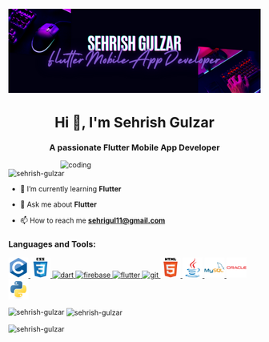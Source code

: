 ![logo](https://github.com/Sehrish-Gulzar/Sehrish-Gulzar/blob/main/Sehrish%20gulzar.png)
<h1 align="center">Hi 👋, I'm Sehrish Gulzar</h1>
<h3 align="center">A passionate Flutter Mobile App Developer</h3>

<img align="right" alt="coding" width="400" src="https://cdn.dribbble.com/users/2344801/screenshots/4774578/media/1173d79be1db489e65970b44f43f44cb.gif">

<p align="left"> <img src="https://komarev.com/ghpvc/?username=sehrish-gulzar&label=Profile%20views&color=0e75b6&style=flat" alt="sehrish-gulzar" /> </p>

- 🌱 I’m currently learning **Flutter**

- 💬 Ask me about **Flutter**

- 📫 How to reach me **sehrigul11@gmail.com**

<h3 align="left">Languages and Tools:</h3>
<p align="left"> <a href="https://www.cprogramming.com/" target="_blank" rel="noreferrer"> <img src="https://raw.githubusercontent.com/devicons/devicon/master/icons/c/c-original.svg" alt="c" width="40" height="40"/> </a> <a href="https://www.w3schools.com/css/" target="_blank" rel="noreferrer"> <img src="https://raw.githubusercontent.com/devicons/devicon/master/icons/css3/css3-original-wordmark.svg" alt="css3" width="40" height="40"/> </a> <a href="https://dart.dev" target="_blank" rel="noreferrer"> <img src="https://www.vectorlogo.zone/logos/dartlang/dartlang-icon.svg" alt="dart" width="40" height="40"/> </a> <a href="https://firebase.google.com/" target="_blank" rel="noreferrer"> <img src="https://www.vectorlogo.zone/logos/firebase/firebase-icon.svg" alt="firebase" width="40" height="40"/> </a> <a href="https://flutter.dev" target="_blank" rel="noreferrer"> <img src="https://www.vectorlogo.zone/logos/flutterio/flutterio-icon.svg" alt="flutter" width="40" height="40"/> </a> <a href="https://git-scm.com/" target="_blank" rel="noreferrer"> <img src="https://www.vectorlogo.zone/logos/git-scm/git-scm-icon.svg" alt="git" width="40" height="40"/> </a> <a href="https://www.w3.org/html/" target="_blank" rel="noreferrer"> <img src="https://raw.githubusercontent.com/devicons/devicon/master/icons/html5/html5-original-wordmark.svg" alt="html5" width="40" height="40"/> </a> <a href="https://www.java.com" target="_blank" rel="noreferrer"> <img src="https://raw.githubusercontent.com/devicons/devicon/master/icons/java/java-original.svg" alt="java" width="40" height="40"/> </a> <a href="https://www.mysql.com/" target="_blank" rel="noreferrer"> <img src="https://raw.githubusercontent.com/devicons/devicon/master/icons/mysql/mysql-original-wordmark.svg" alt="mysql" width="40" height="40"/> </a> <a href="https://www.oracle.com/" target="_blank" rel="noreferrer"> <img src="https://raw.githubusercontent.com/devicons/devicon/master/icons/oracle/oracle-original.svg" alt="oracle" width="40" height="40"/> </a> <a href="https://www.python.org" target="_blank" rel="noreferrer"> <img src="https://raw.githubusercontent.com/devicons/devicon/master/icons/python/python-original.svg" alt="python" width="40" height="40"/> </a> </p>

<p><img align="left" src="https://github-readme-stats.vercel.app/api/top-langs?username=sehrish-gulzar&show_icons=true&locale=en&layout=compact" alt="sehrish-gulzar" /></p>

<p>&nbsp;<img align="center" src="https://github-readme-stats.vercel.app/api?username=sehrish-gulzar&show_icons=true&locale=en" alt="sehrish-gulzar" /></p>

<p><img align="center" src="https://github-readme-streak-stats.herokuapp.com/?user=sehrish-gulzar&" alt="sehrish-gulzar" /></p>
